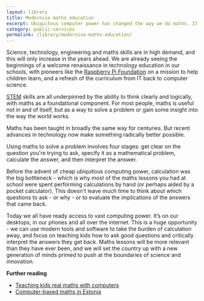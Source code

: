 ```yaml
---
layout: library
title: Modernise maths education
excerpt: Ubiquitous computer power has changed the way we do maths. It's time for the way we teach maths to catch up - less time spent calculating, more time spent understanding how to ask the right questions and interpret the answers that computers give us.
category: public-services
permalink: /library/modernise-maths-education/
---
```


Science, technology, engineering and maths skills are in high demand, and this will only increase in the years ahead. We are already seeing the beginnings of a welcome renaissance in technology education in our schools, with pioneers like the [Raspberry Pi Foundation](http://www.raspberrypi.org) on a mission to help children learn, and a refresh of the curriculum from IT back to computer science.

[STEM](http://en.wikipedia.org/wiki/STEM_fields) skills are all underpinned by the ability to think clearly and logically, with maths as a foundational component. For most people, maths is useful not in and of itself, but as a way to solve a problem or gain some insight into the way the world works.

Maths has been taught in broadly the same way for centuries. But recent advances in technology now make something radically better possible.

Using maths to solve a problem involves four stages: get clear on the question you're trying to ask, specify it as a mathematical problem, calculate the answer, and then interpret the answer.

Before the advent of cheap ubiquitous computing power, calculation was the big bottleneck - which is why most of the maths lessons you had at school were spent performing calculations by hand (or perhaps aided by a pocket calculator). This doesn't leave much time to think about which questions to ask - or why - or to evaluate the implications of the answers that came back.

Today we all have ready access to vast computing power. It’s on our desktops, in our phones and all over the internet. This is a huge opportunity - we can use modern tools and software to take the burden of calculation away, and focus on teaching kids how to ask good questions and critically interpret the answers they get back. Maths lessons will be more relevant than they have ever been, and we will set the country up with a new generation of minds primed to push at the boundaries of science and innovation.

**Further reading**

 - [Teaching kids real maths with computers](https://www.ted.com/talks/conrad_wolfram_teaching_kids_real_math_with_computers)
 - [Computer-based maths in Estonia](http://www.wired.com/2013/02/computer-based-math-in-estonia/)